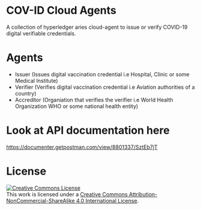 # COV-ID Cloud Agents
A collection of hyperledger aries cloud-agent to issue or verify COVID-19 digital verifiable credentials.

# Agents
- Issuer (Issues digital vaccination credential i.e Hospital, Clinic or some Medical Institute)
- Verifier (Verifies digital vaccination credential i.e Aviation authorities of a country)
- Accreditor (Organiation that verifies the verifier i.e World Health Organization WHO or some national health entity)


# Look at API documentation here
https://documenter.getpostman.com/view/8801337/SztEb7jT


# License
<a rel="license" href="http://creativecommons.org/licenses/by-nc-sa/4.0/"><img alt="Creative Commons License" style="border-width:0" src="https://i.creativecommons.org/l/by-nc-sa/4.0/88x31.png" /></a><br />This work is licensed under a <a rel="license" href="http://creativecommons.org/licenses/by-nc-sa/4.0/">Creative Commons Attribution-NonCommercial-ShareAlike 4.0 International License</a>.
